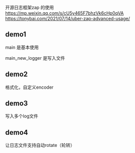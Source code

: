 开源日志框架zap 的使用
https://mp.weixin.qq.com/s/cU5y465F7bhzVk6cHp0qVA
https://tonybai.com/2021/07/14/uber-zap-advanced-usage/

## demo1
main 是基本使用

main_new_logger 是写入文件

## demo2
格式化，自定义encoder


## demo3
写入多个log文件

## demo4
让日志文件支持自动rotate（轮转）

